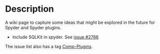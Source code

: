 # Description

A wiki page to capture some ideas that might be explored in the future for Spyder and Spyder plugins.


- Include SQLKit in spyder. See [issue #2766](https://github.com/spyder-ide/spyder/issues/2764)

The issue list also has a tag [Comp-Plugins](https://github.com/spyder-ide/spyder/issues?q=is%3Aopen+is%3Aissue+label%3AComp-Plugins).